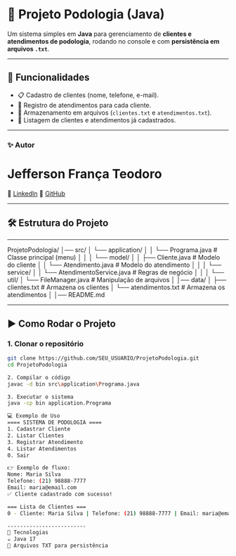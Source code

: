 # 🦶 Projeto Podologia (Java)

Um sistema simples em **Java** para gerenciamento de **clientes e atendimentos de podologia**, rodando no console e com **persistência em arquivos `.txt`**.

---

## 🚀 Funcionalidades
- 📋 Cadastro de clientes (nome, telefone, e-mail).  
- 📅 Registro de atendimentos para cada cliente.  
- 📂 Armazenamento em arquivos (`clientes.txt` e `atendimentos.txt`).  
- 🔎 Listagem de clientes e atendimentos já cadastrados.

------------------------------------------
### ✨ Autor
# Jefferson França Teodoro
🔗 [LinkedIn](https://www.linkedin.com/in/jefferson-fran%C3%A7a-teodoro-6258ba215/)
🔗 [GitHub](https://github.com/JeffersonTeodoro)

---

## 🛠 Estrutura do Projeto

-----
ProjetoPodologia/
│── src/
│ └── application/
│ │ └── Programa.java # Classe principal (menu)
│ │
│ └── model/
│ │ ├── Cliente.java # Modelo do cliente
│ │ └── Atendimento.java # Modelo do atendimento
│ │
│ └── service/
│ │ └── AtendimentoService.java # Regras de negócio
│ │
│ └── util/
│ └── FileManager.java # Manipulação de arquivos
│
│── data/
│ ├── clientes.txt # Armazena os clientes
│ └── atendimentos.txt # Armazena os atendimentos
│
│── README.md


---

## ▶️ Como Rodar o Projeto

### 1. Clonar o repositório
```bash
git clone https://github.com/SEU_USUARIO/ProjetoPodologia.git
cd ProjetoPodologia

2. Compilar o código
javac -d bin src\application\Programa.java

3. Executar o sistema
java -cp bin application.Programa

💻 Exemplo de Uso
==== SISTEMA DE PODOLOGIA ====
1. Cadastrar Cliente
2. Listar Clientes
3. Registrar Atendimento
4. Listar Atendimentos
0. Sair

👉 Exemplo de fluxo:
Nome: Maria Silva
Telefone: (21) 98888-7777
Email: maria@email.com
✅ Cliente cadastrado com sucesso!

=== Lista de Clientes ===
0 - Cliente: Maria Silva | Telefone: (21) 98888-7777 | Email: maria@email.com

-------------------------
📌 Tecnologias
☕ Java 17
📂 Arquivos TXT para persistência

